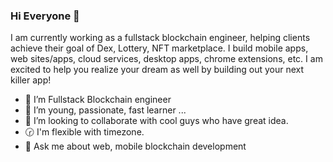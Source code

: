 ### Hi Everyone 👋

I am currently working as a fullstack blockchain engineer, helping clients achieve their goal of Dex, Lottery, NFT marketplace.
I build mobile apps, web sites/apps, cloud services, desktop apps, chrome extensions, etc.
I am excited to help you realize your dream as well by building out your next killer app!


- 🔭 I’m Fullstack Blockchain engineer
- 🌱 I’m young, passionate, fast learner ...
- 👯 I’m looking to collaborate with cool guys who have great idea.
- 🕝 I'm flexible with timezone.
- 💬 Ask me about web, mobile blockchain development
